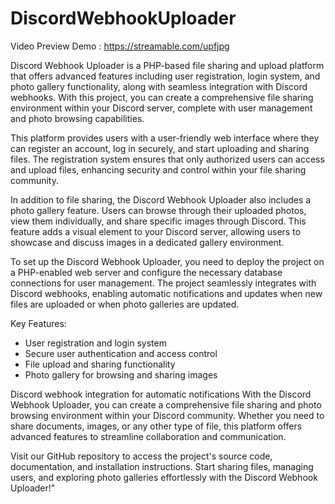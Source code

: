 # DiscordWebhookUploader

Video Preview Demo : https://streamable.com/upfjpg

Discord Webhook Uploader is a PHP-based file sharing and upload platform that offers advanced features including user registration, login system, and photo gallery functionality, along with seamless integration with Discord webhooks. With this project, you can create a comprehensive file sharing environment within your Discord server, complete with user management and photo browsing capabilities.

This platform provides users with a user-friendly web interface where they can register an account, log in securely, and start uploading and sharing files. The registration system ensures that only authorized users can access and upload files, enhancing security and control within your file sharing community.

In addition to file sharing, the Discord Webhook Uploader also includes a photo gallery feature. Users can browse through their uploaded photos, view them individually, and share specific images through Discord. This feature adds a visual element to your Discord server, allowing users to showcase and discuss images in a dedicated gallery environment.

To set up the Discord Webhook Uploader, you need to deploy the project on a PHP-enabled web server and configure the necessary database connections for user management. The project seamlessly integrates with Discord webhooks, enabling automatic notifications and updates when new files are uploaded or when photo galleries are updated.

Key Features:

- User registration and login system
- Secure user authentication and access control
- File upload and sharing functionality
- Photo gallery for browsing and sharing images


Discord webhook integration for automatic notifications
With the Discord Webhook Uploader, you can create a comprehensive file sharing and photo browsing environment within your Discord community. Whether you need to share documents, images, or any other type of file, this platform offers advanced features to streamline collaboration and communication.

Visit our GitHub repository to access the project's source code, documentation, and installation instructions. Start sharing files, managing users, and exploring photo galleries effortlessly with the Discord Webhook Uploader!"
